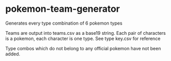# pokemon-team-generator
Generates every type combination of 6 pokemon types

Teams are output into teams.csv as a base19 string. Each pair of characters is a pokemon, each character is one type. See type key.csv for reference

Type combos which do not belong to any official pokemon have not been added.
